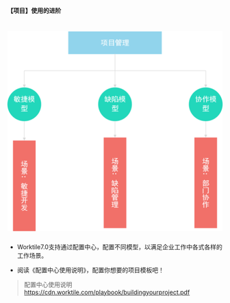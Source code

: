 #### 【项目】使用的进阶
# ![](/assets/项目使用进阶.png)
* Worktile7.0支持通过配置中心，配置不同模型，以满足企业工作中各式各样的工作场景。

* 阅读《配置中心使用说明》，配置你想要的项目模板吧！
>配置中心使用说明 https://cdn.worktile.com/playbook/buildingyourproject.pdf
